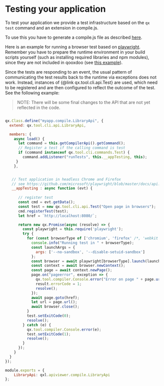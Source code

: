 # Testing your application

To test your application we provide a test infrastructure
based on the `qx test` command and an extension in compile.js.

To use this you have to generate a compile.js file as
described [here](../compiler/configuration/api.md#compile.js).

Here is an example for running a browser test based on
[playwright](https://www.npmjs.com/package/playwright). Remember
you have to prepare the runtime environment in your
build scripts yourself (such as installing required libraries and
npm modules), since they are not included in qooxdoo (see [this
example](https://github.com/qooxdoo/qxl.apiviewer/blob/master/.github/workflows/build-and-deploy.yml)).

Since the tests are responding to an event, the usual pattern
of communicating the test results back to the runtime via
exceptions does not work. Instead, instances of {@link qx.tool.cli.api.Test} are
used, which need to be registered and are then configured to reflect the outcome
of the test. See the following example:

> NOTE: There will be some final changes to the
API that are not yet reflected in the code.

```javascript

qx.Class.define("myapp.compile.LibraryApi", {
  extend: qx.tool.cli.api.LibraryApi,

  members: {
    async load() {
      let command = this.getCompilerApi().getCommand();
      // Register a test if the calling command is test
      if (command instanceof qx.tool.cli.commands.Test) {
        command.addListener("runTests", this.__appTesting, this);
     }
    },


   // Test application in headless Chrome and Firefox
   // see https://github.com/microsoft/playwright/blob/master/docs/api.md
   __appTesting : async function (evt) {
  
      // register test
      const cmd = evt.getData();
      const test = new qx.tool.cli.api.Test("Open page in browsers");
      cmd.registerTest(test);
      let href = `http://localhost:8080/`;

      return new qx.Promise(async (resolve) => {
        const playwright = this.require('playwright');
        try {
          for (const browserType of ['chromium', 'firefox' /*, 'webkit'*/]) {
            console.info("Running test in " + browserType);
            const launchArgs = {
              args: ['--no-sandbox', '--disable-setuid-sandbox']
            };
            const browser = await playwright[browserType].launch(launchArgs);
            const context = await browser.newContext();
            const page = await context.newPage();
            page.on("pageerror", exception => {
              qx.tool.compiler.Console.error("Error on page " + page.url());
              result.errorCode = 1;
              resolve();
            });
            await page.goto(href);
            let url = page.url();
            await browser.close();
          }
          test.setExitCode(0);
          resolve();
        } catch (e) {
          qx.tool.compiler.Console.error(e);
          test.setExitCode(1);
          resolve();
        }
      });
    }
  }
});

module.exports = {
    LibraryApi: qxl.apiviewer.compile.LibraryApi
};

```



